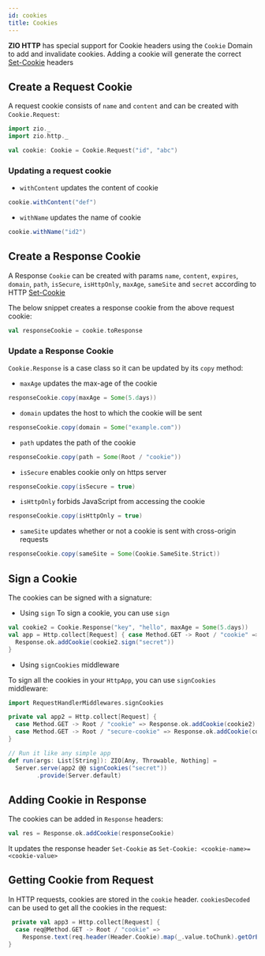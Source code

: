 ```yaml
---
id: cookies
title: Cookies
---
```


**ZIO HTTP** has special support for Cookie headers using the `Cookie` Domain to add and invalidate cookies. Adding a
cookie will generate the correct [Set-Cookie](https://developer.mozilla.org/en-US/docs/Web/HTTP/Headers/Set-Cookie)
headers

## Create a Request Cookie

A request cookie consists of `name` and `content` and can be created with `Cookie.Request`:

```scala mdoc
import zio._
import zio.http._

val cookie: Cookie = Cookie.Request("id", "abc")
```

### Updating a request cookie

- `withContent` updates the content of cookie

```scala mdoc
cookie.withContent("def")
```

- `withName` updates the name of cookie

```scala mdoc
cookie.withName("id2")
```

## Create a Response Cookie

A Response `Cookie` can be created with
params `name`, `content`, `expires`, `domain`, `path`, `isSecure`, `isHttpOnly`, `maxAge`, `sameSite` and `secret`
according to HTTP [Set-Cookie](https://developer.mozilla.org/en-US/docs/Web/HTTP/Headers/Set-Cookie)

The below snippet creates a response cookie from the above request cookie:

```scala mdoc
val responseCookie = cookie.toResponse
```

### Update a Response Cookie

`Cookie.Response` is a case class so it can be updated by its `copy` method: 

- `maxAge` updates the max-age of the cookie

```scala mdoc
responseCookie.copy(maxAge = Some(5.days))
```

- `domain` updates the host to which the cookie will be sent

```scala mdoc
responseCookie.copy(domain = Some("example.com"))
```

- `path` updates the path of the cookie

```scala mdoc
responseCookie.copy(path = Some(Root / "cookie"))
```

- `isSecure` enables cookie only on https server

```scala mdoc
responseCookie.copy(isSecure = true)
```

- `isHttpOnly` forbids JavaScript from accessing the cookie

```scala mdoc
responseCookie.copy(isHttpOnly = true)
```

- `sameSite` updates whether or not a cookie is sent with cross-origin requests

```scala mdoc
responseCookie.copy(sameSite = Some(Cookie.SameSite.Strict))
```

## Sign a Cookie

The cookies can be signed with a signature:

- Using `sign`
  To sign a cookie, you can use `sign`

```scala mdoc
val cookie2 = Cookie.Response("key", "hello", maxAge = Some(5.days))
val app = Http.collect[Request] { case Method.GET -> Root / "cookie" =>
  Response.ok.addCookie(cookie2.sign("secret"))
}
```

- Using `signCookies` middleware

To sign all the cookies in your `HttpApp`, you can use `signCookies` middleware:

```scala mdoc
import RequestHandlerMiddlewares.signCookies

private val app2 = Http.collect[Request] {
  case Method.GET -> Root / "cookie" => Response.ok.addCookie(cookie2)
  case Method.GET -> Root / "secure-cookie" => Response.ok.addCookie(cookie2.copy(isSecure = true))
}

// Run it like any simple app
def run(args: List[String]): ZIO[Any, Throwable, Nothing] =
  Server.serve(app2 @@ signCookies("secret"))
        .provide(Server.default)
``` 

## Adding Cookie in Response

The cookies can be added in `Response` headers:

```scala mdoc
val res = Response.ok.addCookie(responseCookie)
```

It updates the response header `Set-Cookie` as ```Set-Cookie: <cookie-name>=<cookie-value>```

## Getting Cookie from Request

In HTTP requests, cookies are stored in the `cookie` header. `cookiesDecoded` can be used to get all the cookies in the
request:

```scala mdoc
 private val app3 = Http.collect[Request] {
  case req@Method.GET -> Root / "cookie" =>
    Response.text(req.header(Header.Cookie).map(_.value.toChunk).getOrElse(Chunk.empty).mkString(""))
}
```
